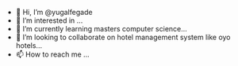 - 👋 Hi, I’m @yugalfegade
- 👀 I’m interested in ...
- 🌱 I’m currently learning masters computer science...
- 💞️ I’m looking to collaborate on hotel management system like oyo hotels...
- 📫 How to reach me ...

<!---
yugalfegade/yugalfegade is a ✨ special ✨ repository because its `README.md` (this file) appears on your GitHub profile.
You can click the Preview link to take a look at your changes.
--->
